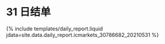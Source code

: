 # 31 日结单

{% include  templates/daily_report.liquid jdata=site.data.daily_report.icmarkets_30786682_20210531 %}
